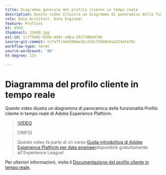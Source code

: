 ```yaml
---
title: Diagramma generale del profilo cliente in tempo reale
description: Questo video illustra un diagramma di panoramica della funzionalità Profilo cliente in tempo reale di Adobe Experience Platform.
role: Data Architect, Data Engineer
feature: Profiles
kt: 4943
thumbnail: 33600.jpg
exl-id: 1cff5492-82bb-484c-a96a-3417288d4766
source-git-commit: cc7a77c4dd380ae1bc23dc75608e8e2224dfe78c
workflow-type: tm+mt
source-wordcount: '90'
ht-degree: 11%

---
```


# Diagramma del profilo cliente in tempo reale

Questo video illustra un diagramma di panoramica della funzionalità Profilo cliente in tempo reale di Adobe Experience Platform.

>[!VIDEO](https://video.tv.adobe.com/v/33600?quality=12&learn=on)

>[!INFO]
>
> Questo video fa parte di un corso [Guida introduttiva di Adobe Experience Platform per data engineer](https://experienceleague.adobe.com/?recommended=ExperiencePlatform-D-1-2020.2)disponibile gratuitamente all&#39;Experience League!

Per ulteriori informazioni, visita il [Documentazione del profilo cliente in tempo reale](https://experienceleague.adobe.com/docs/experience-platform/profile/home.html?lang=it).

